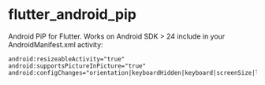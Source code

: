 # flutter_android_pip

Android PiP for Flutter. Works on Android SDK > 24 include in your AndroidManifest.xml activity:

```
android:resizeableActivity="true"
android:supportsPictureInPicture="true"
android:configChanges="orientation|keyboardHidden|keyboard|screenSize|locale|layoutDirection|fontScale|screenLayout|density|smallestScreenSize|orientation"
```
            
